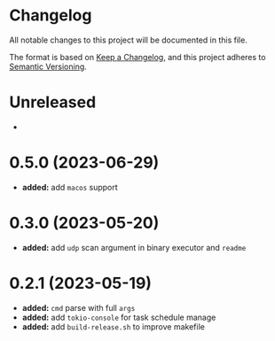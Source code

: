 # Changelog

All notable changes to this project will be documented in this file.

The format is based on [Keep a Changelog](https://keepachangelog.com/en/1.0.0/),
and this project adheres to [Semantic Versioning](https://semver.org/spec/v2.0.0.html).

# Unreleased

- 



# 0.5.0 (2023-06-29)

- **added:** add `macos` support

# 0.3.0 (2023-05-20)

- **added:** add `udp` scan argument in binary executor and `readme`


# 0.2.1 (2023-05-19)

- **added:** `cmd` parse with full `args`
- **added:** add `tokio-console` for task schedule manage 
- **added:** add `build-release.sh` to improve makefile 
